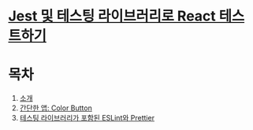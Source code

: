 # [Jest 및 테스팅 라이브러리로 React 테스트하기](https://www.udemy.com/course/jest-testing-library/)

# 목차
1. [소개](./section_1.md)
2. [간단한 앱: Color Button](./section_2.md)
3. [테스팅 라이브러리가 포함된 ESLint와 Prettier](./section_3.md)
